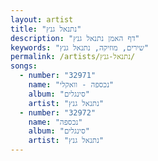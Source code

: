```yaml
---
layout: artist
title: "נתנאל גנץ"
description: "דף האמן נתנאל גנץ"
keywords: "שירים, מוזיקה, נתנאל גנץ"
permalink: /artists/נתנאל-גנץ/
songs:
  - number: "32971"
    name: "נכספה - וואקלי"
    album: "סינגלים"
    artist: "נתנאל גנץ"
  - number: "32972"
    name: "נכספה"
    album: "סינגלים"
    artist: "נתנאל גנץ"
---
```

